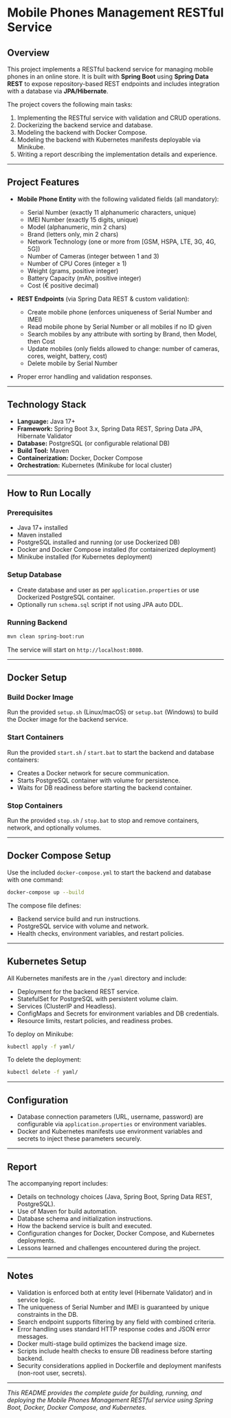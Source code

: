 
# Mobile Phones Management RESTful Service

## Overview

This project implements a RESTful backend service for managing mobile phones in an online store. It is built with **Spring Boot** using **Spring Data REST** to expose repository-based REST endpoints and includes integration with a database via **JPA/Hibernate**.

The project covers the following main tasks:

1. Implementing the RESTful service with validation and CRUD operations.
2. Dockerizing the backend service and database.
3. Modeling the backend with Docker Compose.
4. Modeling the backend with Kubernetes manifests deployable via Minikube.
5. Writing a report describing the implementation details and experience.

---

## Project Features

- **Mobile Phone Entity** with the following validated fields (all mandatory):
  - Serial Number (exactly 11 alphanumeric characters, unique)
  - IMEI Number (exactly 15 digits, unique)
  - Model (alphanumeric, min 2 chars)
  - Brand (letters only, min 2 chars)
  - Network Technology (one or more from [GSM, HSPA, LTE, 3G, 4G, 5G])
  - Number of Cameras (integer between 1 and 3)
  - Number of CPU Cores (integer ≥ 1)
  - Weight (grams, positive integer)
  - Battery Capacity (mAh, positive integer)
  - Cost (€ positive decimal)

- **REST Endpoints** (via Spring Data REST & custom validation):
  - Create mobile phone (enforces uniqueness of Serial Number and IMEI)
  - Read mobile phone by Serial Number or all mobiles if no ID given
  - Search mobiles by any attribute with sorting by Brand, then Model, then Cost
  - Update mobiles (only fields allowed to change: number of cameras, cores, weight, battery, cost)
  - Delete mobile by Serial Number

- Proper error handling and validation responses.

---

## Technology Stack

- **Language:** Java 17+
- **Framework:** Spring Boot 3.x, Spring Data REST, Spring Data JPA, Hibernate Validator
- **Database:** PostgreSQL (or configurable relational DB)
- **Build Tool:** Maven
- **Containerization:** Docker, Docker Compose
- **Orchestration:** Kubernetes (Minikube for local cluster)

---

## How to Run Locally

### Prerequisites

- Java 17+ installed
- Maven installed
- PostgreSQL installed and running (or use Dockerized DB)
- Docker and Docker Compose installed (for containerized deployment)
- Minikube installed (for Kubernetes deployment)

### Setup Database

- Create database and user as per `application.properties` or use Dockerized PostgreSQL container.
- Optionally run `schema.sql` script if not using JPA auto DDL.

### Running Backend

```bash
mvn clean spring-boot:run
```

The service will start on `http://localhost:8080`.

---

## Docker Setup

### Build Docker Image

Run the provided `setup.sh` (Linux/macOS) or `setup.bat` (Windows) to build the Docker image for the backend service.

### Start Containers

Run the provided `start.sh` / `start.bat` to start the backend and database containers:

- Creates a Docker network for secure communication.
- Starts PostgreSQL container with volume for persistence.
- Waits for DB readiness before starting the backend container.

### Stop Containers

Run the provided `stop.sh` / `stop.bat` to stop and remove containers, network, and optionally volumes.

---

## Docker Compose Setup

Use the included `docker-compose.yml` to start the backend and database with one command:

```bash
docker-compose up --build
```

The compose file defines:

- Backend service build and run instructions.
- PostgreSQL service with volume and network.
- Health checks, environment variables, and restart policies.

---

## Kubernetes Setup

All Kubernetes manifests are in the `/yaml` directory and include:

- Deployment for the backend REST service.
- StatefulSet for PostgreSQL with persistent volume claim.
- Services (ClusterIP and Headless).
- ConfigMaps and Secrets for environment variables and DB credentials.
- Resource limits, restart policies, and readiness probes.

To deploy on Minikube:

```bash
kubectl apply -f yaml/
```

To delete the deployment:

```bash
kubectl delete -f yaml/
```

---

## Configuration

- Database connection parameters (URL, username, password) are configurable via `application.properties` or environment variables.
- Docker and Kubernetes manifests use environment variables and secrets to inject these parameters securely.

---

## Report

The accompanying report includes:

- Details on technology choices (Java, Spring Boot, Spring Data REST, PostgreSQL).
- Use of Maven for build automation.
- Database schema and initialization instructions.
- How the backend service is built and executed.
- Configuration changes for Docker, Docker Compose, and Kubernetes deployments.
- Lessons learned and challenges encountered during the project.

---

## Notes

- Validation is enforced both at entity level (Hibernate Validator) and in service logic.
- The uniqueness of Serial Number and IMEI is guaranteed by unique constraints in the DB.
- Search endpoint supports filtering by any field with combined criteria.
- Error handling uses standard HTTP response codes and JSON error messages.
- Docker multi-stage build optimizes the backend image size.
- Scripts include health checks to ensure DB readiness before starting backend.
- Security considerations applied in Dockerfile and deployment manifests (non-root user, secrets).

---

*This README provides the complete guide for building, running, and deploying the Mobile Phones Management RESTful service using Spring Boot, Docker, Docker Compose, and Kubernetes.* 
